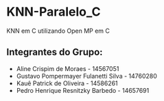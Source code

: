 # KNN-Paralelo_C
KNN em C utilizando Open MP em C

## Integrantes do Grupo: 
- Aline Crispim de Moraes - 14567051 
- Gustavo Pompermayer Fulanetti Silva - 14760280 
- Kauê Patrick de Oliveira - 14586261 
- Pedro Henrique Resnitzky Barbedo - 14657691
